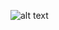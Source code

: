 ![alt text](https://github.com/khoivudev/factory-pattern-example/blob/pizza-store-v1/design/pizza-factory-v1.png)